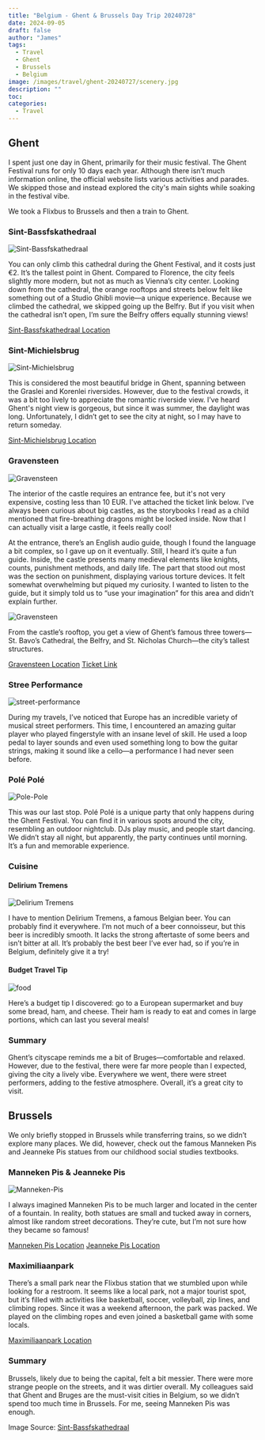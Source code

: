 ```yaml
---
title: "Belgium - Ghent & Brussels Day Trip 20240728"
date: 2024-09-05
draft: false
author: "James"
tags:
  - Travel
  - Ghent
  - Brussels
  - Belgium
image: /images/travel/ghent-20240727/scenery.jpg
description: ""
toc: 
categories:
  - Travel
---
```


## **Ghent**

I spent just one day in Ghent, primarily for their music festival. The Ghent Festival runs for only 10 days each year. Although there isn’t much information online, the official website lists various activities and parades. We skipped those and instead explored the city's main sights while soaking in the festival vibe. 

We took a Flixbus to Brussels and then a train to Ghent.

### **Sint-Bassfskathedraal**

![Sint-Bassfskathedraal](https://upload.wikimedia.org/wikipedia/commons/thumb/7/78/Gent-Sint-Baafskathedraal_vom_Belfried_aus_gesehen.jpg/800px-Gent-Sint-Baafskathedraal_vom_Belfried_aus_gesehen.jpg)

You can only climb this cathedral during the Ghent Festival, and it costs just €2. It’s the tallest point in Ghent. Compared to Florence, the city feels slightly more modern, but not as much as Vienna’s city center. Looking down from the cathedral, the orange rooftops and streets below felt like something out of a Studio Ghibli movie—a unique experience. Because we climbed the cathedral, we skipped going up the Belfry. But if you visit when the cathedral isn’t open, I’m sure the Belfry offers equally stunning views!

[Sint-Bassfskathedraal Location](https://maps.app.goo.gl/q9hg9fVvjpssy3iw9)

### **Sint-Michielsbrug**

![Sint-Michielsbrug](/images/travel/ghent-20240727/Sint-Michielsbrug.jpg)

This is considered the most beautiful bridge in Ghent, spanning between the Graslei and Korenlei riversides. However, due to the festival crowds, it was a bit too lively to appreciate the romantic riverside view. I’ve heard Ghent's night view is gorgeous, but since it was summer, the daylight was long. Unfortunately, I didn’t get to see the city at night, so I may have to return someday.

[Sint-Michielsbrug Location](https://maps.app.goo.gl/amDqBfxy7qmtLppj6)

### **Gravensteen**

![Gravensteen](/images/travel/ghent-20240727/Gravensteen-2.jpg)

The interior of the castle requires an entrance fee, but it's not very expensive, costing less than 10 EUR. I've attached the ticket link below. I've always been curious about big castles, as the storybooks I read as a child mentioned that fire-breathing dragons might be locked inside. Now that I can actually visit a large castle, it feels really cool!

At the entrance, there’s an English audio guide, though I found the language a bit complex, so I gave up on it eventually. Still, I heard it’s quite a fun guide. Inside, the castle presents many medieval elements like knights, counts, punishment methods, and daily life. The part that stood out most was the section on punishment, displaying various torture devices. It felt somewhat overwhelming but piqued my curiosity. I wanted to listen to the guide, but it simply told us to “use your imagination” for this area and didn’t explain further. 

![Gravensteen](/images/travel/ghent-20240727/Gravensteen-1.jpg)

From the castle’s rooftop, you get a view of Ghent’s famous three towers—St. Bavo’s Cathedral, the Belfry, and St. Nicholas Church—the city’s tallest structures.

[Gravensteen Location](https://maps.app.goo.gl/quFwYCt9AQt9WRQk7)
[Ticket Link](https://historischehuizen.stad.gent/en/castle-counts/visit/book-tickets)

### **Stree Performance**

![street-performance](/images/travel/ghent-20240727/street-performance.jpg)

During my travels, I’ve noticed that Europe has an incredible variety of musical street performers. This time, I encountered an amazing guitar player who played fingerstyle with an insane level of skill. He used a loop pedal to layer sounds and even used something long to bow the guitar strings, making it sound like a cello—a performance I had never seen before.

### **Polé Polé**

![Pole-Pole](/images/travel/ghent-20240727/Pole-Pole.png)

This was our last stop. Polé Polé is a unique party that only happens during the Ghent Festival. You can find it in various spots around the city, resembling an outdoor nightclub. DJs play music, and people start dancing. We didn’t stay all night, but apparently, the party continues until morning. It’s a fun and memorable experience.

### **Cuisine**

#### **Delirium Tremens**

![Delirium Tremens](/images/travel/ghent-20240727/Delirium-Tremens.jpg)

I have to mention Delirium Tremens, a famous Belgian beer. You can probably find it everywhere. I’m not much of a beer connoisseur, but this beer is incredibly smooth. It lacks the strong aftertaste of some beers and isn’t bitter at all. It’s probably the best beer I’ve ever had, so if you’re in Belgium, definitely give it a try!

#### **Budget Travel Tip**

![food](/images/travel/ghent-20240727/food.jpg)

Here’s a budget tip I discovered: go to a European supermarket and buy some bread, ham, and cheese. Their ham is ready to eat and comes in large portions, which can last you several meals!

### **Summary**

Ghent’s cityscape reminds me a bit of Bruges—comfortable and relaxed. However, due to the festival, there were far more people than I expected, giving the city a lively vibe. Everywhere we went, there were street performers, adding to the festive atmosphere. Overall, it’s a great city to visit.

## **Brussels**

We only briefly stopped in Brussels while transferring trains, so we didn’t explore many places. We did, however, check out the famous Manneken Pis and Jeanneke Pis statues from our childhood social studies textbooks.

### **Manneken Pis & Jeanneke Pis**

![Manneken-Pis](/images/travel/ghent-20240727/Manneken-Pis.jpg)

I always imagined Manneken Pis to be much larger and located in the center of a fountain. In reality, both statues are small and tucked away in corners, almost like random street decorations. They’re cute, but I’m not sure how they became so famous!

[Manneken Pis Location](https://maps.app.goo.gl/hip9kzuZk6gSrYzGA)
[Jeanneke Pis Location](https://maps.app.goo.gl/mbhSLEBjr9vjAHMG8)

### **Maximiliaanpark**

There’s a small park near the Flixbus station that we stumbled upon while looking for a restroom. It seems like a local park, not a major tourist spot, but it’s filled with activities like basketball, soccer, volleyball, zip lines, and climbing ropes. Since it was a weekend afternoon, the park was packed. We played on the climbing ropes and even joined a basketball game with some locals.

[Maximiliaanpark Location](https://maps.app.goo.gl/zZBcMpXpbRDNJ74i7)

### **Summary**

Brussels, likely due to being the capital, felt a bit messier. There were more strange people on the streets, and it was dirtier overall. My colleagues said that Ghent and Bruges are the must-visit cities in Belgium, so we didn’t spend too much time in Brussels. For me, seeing Manneken Pis was enough.

Image Source: [Sint-Bassfskathedraal](https://upload.wikimedia.org/wikipedia/commons/thumb/7/78/Gent-Sint-Baafskathedraal_vom_Belfried_aus_gesehen.jpg/800px-Gent-Sint-Baafskathedraal_vom_Belfried_aus_gesehen.jpg)
